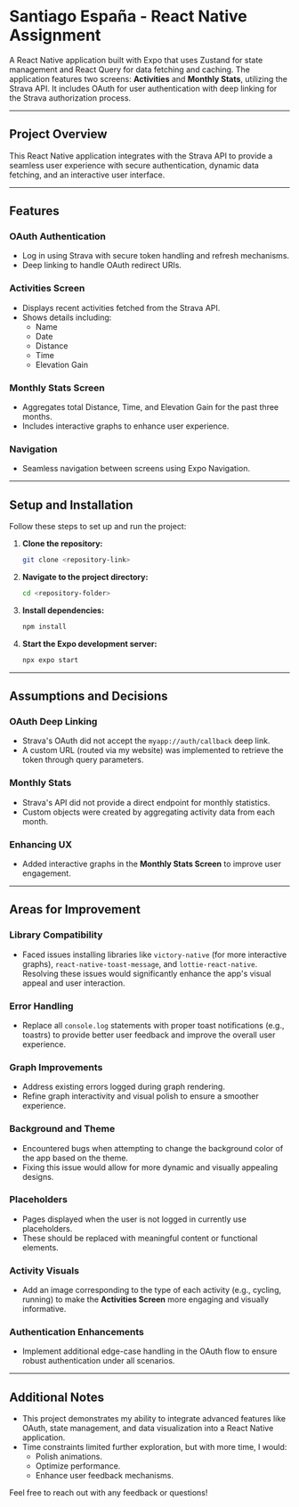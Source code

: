 # Santiago España - React Native Assignment  

A React Native application built with Expo that uses Zustand for state management and React Query for data fetching and caching. The application features two screens: **Activities** and **Monthly Stats**, utilizing the Strava API. It includes OAuth for user authentication with deep linking for the Strava authorization process.  

---

## Project Overview  

This React Native application integrates with the Strava API to provide a seamless user experience with secure authentication, dynamic data fetching, and an interactive user interface.  

---

## Features  

### OAuth Authentication  
- Log in using Strava with secure token handling and refresh mechanisms.  
- Deep linking to handle OAuth redirect URIs.  

### Activities Screen  
- Displays recent activities fetched from the Strava API.  
- Shows details including:  
  - Name  
  - Date  
  - Distance  
  - Time  
  - Elevation Gain  

### Monthly Stats Screen  
- Aggregates total Distance, Time, and Elevation Gain for the past three months.  
- Includes interactive graphs to enhance user experience.  

### Navigation  
- Seamless navigation between screens using Expo Navigation.  

---

## Setup and Installation  

Follow these steps to set up and run the project:  

1. **Clone the repository:**  
   ```bash  
   git clone <repository-link>  

2. **Navigate to the project directory:**  
   ```bash  
   cd <repository-folder>

3. **Install dependencies:**  
   ```bash  
   npm install

4. **Start the Expo development server:**  
   ```bash  
   npx expo start

---

## Assumptions and Decisions  

### OAuth Deep Linking  
- Strava's OAuth did not accept the `myapp://auth/callback` deep link.  
- A custom URL (routed via my website) was implemented to retrieve the token through query parameters.  

### Monthly Stats  
- Strava's API did not provide a direct endpoint for monthly statistics.  
- Custom objects were created by aggregating activity data from each month.  

### Enhancing UX  
- Added interactive graphs in the **Monthly Stats Screen** to improve user engagement.  

---

## Areas for Improvement  

### Library Compatibility  
- Faced issues installing libraries like `victory-native` (for more interactive graphs), `react-native-toast-message`, and `lottie-react-native`. Resolving these issues would significantly enhance the app's visual appeal and user interaction.  

### Error Handling  
- Replace all `console.log` statements with proper toast notifications (e.g., toastrs) to provide better user feedback and improve the overall user experience.  

### Graph Improvements  
- Address existing errors logged during graph rendering.  
- Refine graph interactivity and visual polish to ensure a smoother experience.  

### Background and Theme  
- Encountered bugs when attempting to change the background color of the app based on the theme.  
- Fixing this issue would allow for more dynamic and visually appealing designs.  

### Placeholders  
- Pages displayed when the user is not logged in currently use placeholders.  
- These should be replaced with meaningful content or functional elements.  

### Activity Visuals  
- Add an image corresponding to the type of each activity (e.g., cycling, running) to make the **Activities Screen** more engaging and visually informative.  

### Authentication Enhancements  
- Implement additional edge-case handling in the OAuth flow to ensure robust authentication under all scenarios.  

---

## Additional Notes  

- This project demonstrates my ability to integrate advanced features like OAuth, state management, and data visualization into a React Native application.  
- Time constraints limited further exploration, but with more time, I would:  
  - Polish animations.  
  - Optimize performance.  
  - Enhance user feedback mechanisms.  

Feel free to reach out with any feedback or questions! 
